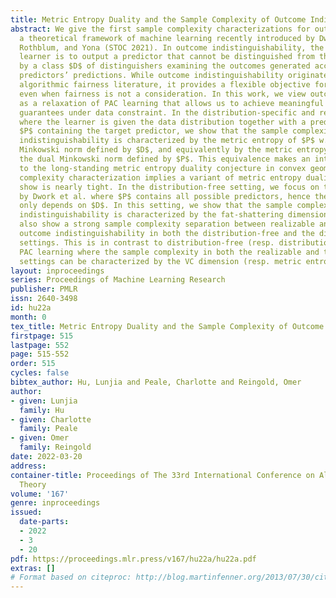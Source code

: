 ```yaml
---
title: Metric Entropy Duality and the Sample Complexity of Outcome Indistinguishability
abstract: We give the first sample complexity characterizations for outcome indistinguishability,
  a theoretical framework of machine learning recently introduced by Dwork, Kim, Reingold,
  Rothblum, and Yona (STOC 2021). In outcome indistinguishability, the goal of the
  learner is to output a predictor that cannot be distinguished from the target predictor
  by a class $D$ of distinguishers examining the outcomes generated according to the
  predictors’ predictions. While outcome indistinguishability originated from the
  algorithmic fairness literature, it provides a flexible objective for machine learning
  even when fairness is not a consideration. In this work, we view outcome indistinguishability
  as a relaxation of PAC learning that allows us to achieve meaningful performance
  guarantees under data constraint. In the distribution-specific and realizable setting
  where the learner is given the data distribution together with a predictor class
  $P$ containing the target predictor, we show that the sample complexity of outcome
  indistinguishability is characterized by the metric entropy of $P$ w.r.t. the dual
  Minkowski norm defined by $D$, and equivalently by the metric entropy of $D$ w.r.t.
  the dual Minkowski norm defined by $P$. This equivalence makes an intriguing connection
  to the long-standing metric entropy duality conjecture in convex geometry. Our sample
  complexity characterization implies a variant of metric entropy duality, which we
  show is nearly tight. In the distribution-free setting, we focus on the case considered
  by Dwork et al. where $P$ contains all possible predictors, hence the sample complexity
  only depends on $D$. In this setting, we show that the sample complexity of outcome
  indistinguishability is characterized by the fat-shattering dimension of $D$. We
  also show a strong sample complexity separation between realizable and agnostic
  outcome indistinguishability in both the distribution-free and the distribution-specific
  settings. This is in contrast to distribution-free (resp. distribution-specific)
  PAC learning where the sample complexity in both the realizable and the agnostic
  settings can be characterized by the VC dimension (resp. metric entropy).
layout: inproceedings
series: Proceedings of Machine Learning Research
publisher: PMLR
issn: 2640-3498
id: hu22a
month: 0
tex_title: Metric Entropy Duality and the Sample Complexity of Outcome Indistinguishability
firstpage: 515
lastpage: 552
page: 515-552
order: 515
cycles: false
bibtex_author: Hu, Lunjia and Peale, Charlotte and Reingold, Omer
author:
- given: Lunjia
  family: Hu
- given: Charlotte
  family: Peale
- given: Omer
  family: Reingold
date: 2022-03-20
address:
container-title: Proceedings of The 33rd International Conference on Algorithmic Learning
  Theory
volume: '167'
genre: inproceedings
issued:
  date-parts:
  - 2022
  - 3
  - 20
pdf: https://proceedings.mlr.press/v167/hu22a/hu22a.pdf
extras: []
# Format based on citeproc: http://blog.martinfenner.org/2013/07/30/citeproc-yaml-for-bibliographies/
---
```

